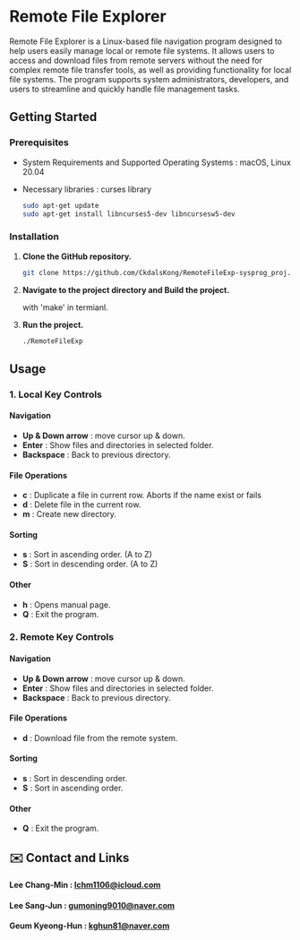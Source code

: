 # **Remote File Explorer**



Remote File Explorer is a Linux-based file navigation program designed to help users easily manage local or remote file systems. It allows users to access and download files from remote servers without the need for complex remote file transfer tools, as well as providing functionality for local file systems. The program supports system administrators, developers, and users to streamline and quickly handle file management tasks.



## Getting Started

### Prerequisites

- System Requirements and Supported Operating Systems
  : macOS, Linux 20.04

- Necessary libraries
  : curses library 

  ```sh
  sudo apt-get update
  sudo apt-get install libncurses5-dev libncursesw5-dev
  ```

### Installation

1. **Clone the GitHub repository.**

   ```sh
   git clone https://github.com/CkdalsKong/RemoteFileExp-sysprog_proj.git
   ```

   

2. **Navigate to the project directory and Build the project.**

   with 'make' in termianl.

3. **Run the project.**

   ```sh
   ./RemoteFileExp
   ```



## **Usage**

### **1. Local Key Controls**

#### **Navigation**

- **Up & Down arrow**
  : move cursor up & down.
- **Enter**
  : Show files and directories in selected folder.
- **Backspace**
  : Back to previous directory.

#### **File Operations**

- **c** : Duplicate a file in current row. Aborts if the name exist or fails
- **d** : Delete file in the current row.
- **m** : Create new directory.

#### **Sorting**

- **s** : Sort in ascending order. (A to Z)
- **S** : Sort in descending order. (A to Z)

#### **Other**

- **h** : Opens manual page.
- **Q** : Exit the program.

### **2. Remote Key Controls**

#### **Navigation**

- **Up & Down arrow**
  : move cursor up & down.
- **Enter**
  : Show files and directories in selected folder.
- **Backspace**
  : Back to previous directory.

#### **File Operations**

- **d** : Download file from the remote system.

#### **Sorting**

- **s** : Sort in descending order.
- **S** : Sort in ascending order.

#### **Other**

- **Q** : Exit the program.



## ✉️ Contact and Links

#### Lee Chang-Min : lchm1106@icloud.com

#### Lee Sang-Jun : gumoning9010@naver.com

#### Geum Kyeong-Hun : kghun81@naver.com

